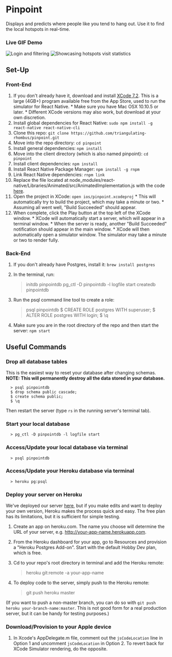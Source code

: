 # Pinpoint

  Displays and predicts where people like you tend to hang out. Use it to find the local hotspots in real-time.

### Live GIF Demo 
![Login and filtering](http://i.giphy.com/xT0BKpCIVfUkJHKdlm.gif) ![Showcasing hotspots visit statistics](http://i.giphy.com/xT0BKktlVdWDjPdB5e.gif)


## Set-Up

### Front-End
  
  1. If you don't already have it, download and install [XCode 7.2](https://itunes.apple.com/us/app/xcode/id497799835). This is a large (4GB+) program available free from the App Store, used to run the simulator for React Native.
    * Make sure you have Mac OSX 10.10.5 or later.
    * Different XCode versions may also work, but download at your own discretion.
  2. Install global dependencies for React Native: `sudo npm install -g react-native react-native-cli`
  3. Clone this repo: `git clone https://github.com/triangulating-rhombus/pinpoint.git`
  4. Move into the repo directory: `cd pinpoint`
  5. Install general dependencies: `npm install`
  6. Move into the client directory (which is also named pinpoint): `cd pinpoint`
  7. Install client dependencies: `npm install`
  8. Install React Native Package Manager: `npm install -g rnpm`
  9. Link React Native dependencies: `rnpm link`
  10. Replace the file located at node_modules/react-native/Libraries/Animated/src/AnimatedImplementation.js with the code [here](https://gist.githubusercontent.com/lelandrichardson/c0d938e02301f9294465/raw/5053cebc66989d27697bbb08450f360555309b0c/AnimatedImplementation.js).
  11. Open the project in XCode: `open ios/pinpoint.xcodeproj`
    * This will automatically try to build the project, which may take a minute or two.
    * Assuming all went well, "Build Succeeded" should appear.
  12. When complete, click the Play button at the top left of the XCode window.
    * XCode will automatically start a server, which will appear in a terminal window.
    * When the server is ready, another "Build Succeeded" notification should appear in the main window.
    * XCode will then automatically open a simulator window. The simulator may take a minute or two to render fully.
  

### Back-End
  
  1. If you don't already have Postgres, install it: `brew install postgres`
  2. In the terminal, run:

        > initdb pinpointdb 
        > pg_ctl -D pinpointdb -l logfile start
        > createdb pinpointdb

  3. Run the psql command line tool to create a role:

        > psql pinpointdb
        $ CREATE ROLE postgres WITH superuser;
        $ ALTER ROLE postgres WITH login;
        $ \q

  4. Make sure you are in the root directory of the repo and then start the server: `npm start`

## Useful Commands

### Drop all database tables

  This is the easiest way to reset your database after changing schemas. **NOTE: This will permanently destroy all the data stored in your database.**
```
  > psql pinpointdb
  $ drop schema public cascade;
  $ create schema public;
  $ \q
```
  Then restart the server (type `rs` in the running server's terminal tab).

### Start your local database

```
  > pg_ctl -D pinpointdb -l logfile start
```

### Access/Update your local database via terminal

```
  > psql pinpointdb
```

### Access/Update your Heroku database via terminal

```
  > heroku pg:psql
```

### Deploy your server on Heroku

  We've deployed our server [here](http://tr-pinpoint-server.herokuapp.com), but if you make edits and want to deploy your own version, Heroku makes the process quick and easy. The free plan has its limitations, but it is sufficient for simple testing.

  1. Create an app on heroku.com. The name you choose will determine the URL of your server, e.g. http://your-app-name.herokuapp.com.

  2. From the Heroku dashboard for your app, go to Resources and provision a "Heroku Postgres Add-on". Start with the default Hobby Dev plan, which is free.

  3. Cd to your repo's root directory in terminal and add the Heroku remote:

        > heroku git:remote -a your-app-name
  
  4. To deploy code to the server, simply push to the Heroku remote:

        > git push heroku master

  (If you want to push a non-master branch, you can do so with `git push heroku your-branch-name:master`. This is not good form for a real production server, but it can be handy for testing purposes.)

### Download/Provision to your Apple device

  1. In Xcode's AppDelegate.m file, comment out the `jsCodeLocation` line in Option 1 and uncomment `jsCodeLocation` in Option 2. To revert back for XCode Simulator rendering, do the opposite.  